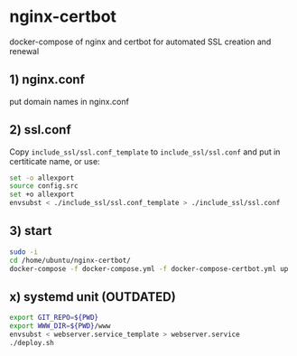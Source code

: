 # nginx-certbot
docker-compose of nginx and certbot for automated SSL creation and renewal


## 1) nginx.conf
put domain names in nginx.conf


## 2) ssl.conf
Copy `include_ssl/ssl.conf_template` to `include_ssl/ssl.conf` and put in certiticate name, or use:

```bash
set -o allexport
source config.src
set +o allexport
envsubst < ./include_ssl/ssl.conf_template > ./include_ssl/ssl.conf
```

## 3) start

```bash
sudo -i
cd /home/ubuntu/nginx-certbot/
docker-compose -f docker-compose.yml -f docker-compose-certbot.yml up

```






## x)  systemd unit (OUTDATED)
```bash
export GIT_REPO=${PWD}
export WWW_DIR=${PWD}/www
envsubst < webserver.service_template > webserver.service
./deploy.sh

```